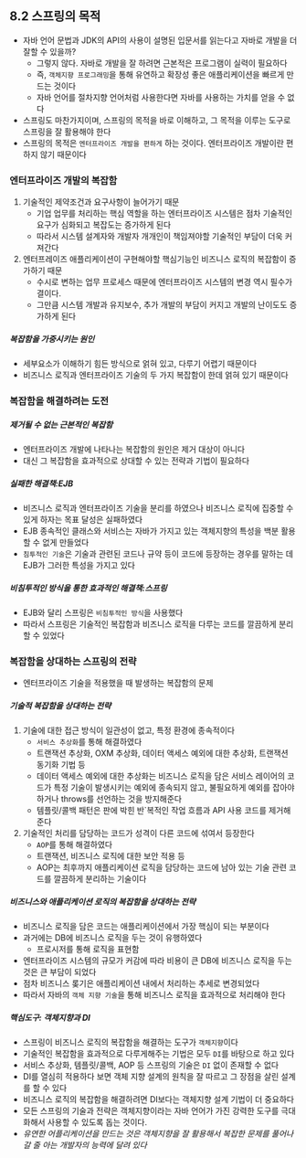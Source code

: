 ## 8.2 스프링의 목적

- 자바 언어 문법과 JDK의 API의 사용이 설명된 입문서를 읽는다고 자바로 개발을 더 잘할 수 있을까?
    - 그렇지 않다. 자바로 개발을 잘 하려면 근본적은 프로그램이 실력이 필요하다
    - 즉, `객체지향 프로그래밍`을 통해 유연하고 확장성 좋은 애플리케이션을 빠르게 만드는 것이다
    - 자바 언어를 절차지향 언어처럼 사용한다면 자바를 사용하는 가치를 얻을 수 없다
- 스프링도 마찬가지이며, 스프링의 목적을 바로 이해하고, 그 목적을 이루는 도구로 스프링을 잘 활용해야 한다
- 스프링의 목적은 `엔터프라이즈 개발을 편하게` 하는 것이다. 엔터프라이즈 개발이란 편하지 않기 때문이다

### 엔터프라이즈 개발의 복잡함
1. 기술적인 제약조건과 요구사항이 늘어가기 때문
    - 기업 업무를 처리하는 핵심 역할을 하는 엔터프라이즈 시스템은 점차 기술적인 요구가 심화되고 복잡도는 증가하게 된다
    - 따라서 시스템 설계자와 개발자 개개인이 책임져야할 기술적인 부담이 더욱 커져간다
2. 엔터프레이즈 애플리케이션이 구현해야할 핵심기능인 비즈니스 로직의 복잡함이 증가하기 때문
    - 수시로 변하는 업무 프로세스 때문에 엔터프라이즈 시스템의 변경 역시 필수가결이다. 
    - 그만큼 시스템 개발과 유지보수, 추가 개발의 부담이 커지고 개발의 난이도도 증가하게 된다

##### 복잡함을 가중시키는 원인
- 세부요소가 이해하기 힘든 방식으로 얽혀 있고, 다루기 어렵기 때문이다
- 비즈니스 로직과 엔터프라이즈 기술의 두 가지 복잡함이 한데 얽혀 있기 때문이다

### 복잡함을 해결하려는 도전
##### 제거될 수 없는 근본적인 복잡함
- 엔터프라이즈 개발에 나타나는 복잡함의 원인은 제거 대상이 아니다
- 대신 그 복잡함을 효과적으로 상대할 수 있는 전략과 기법이 필요하다 

##### 실패한 해결책:EJB
- 비즈니스 로직과 엔터프라이즈 기술을 분리를 하였으나 비즈니스 로직에 집중할 수 있게 하자는 목표 달성은 실패하였다
- EJB 종속적인 클래스와 서비스는 자바가 가지고 있는 객체지향의 특성을 백분 활용할 수 없게 만들었다
- `침투적인 기술`은 기술과 관련된 코드나 규약 등이 코드에 등장하는 경우를 말하는 데 EJB가 그러한 특성을 가지고 있다

##### 비침투적인 방식을 통한 효과적인 해결책:스프링
- EJB와 달리 스프링은 `비침투적인 방식`을 사용했다
- 따라서 스프링은 기술적인 복잡함과 비즈니스 로직을 다루는 코드를 깔끔하게 분리할 수 있었다 


### 복잡함을 상대하는 스프링의 전략 
- 엔터프라이즈 기술을 적용했을 때 발생하는 복잡함의 문제
##### 기술적 복잡함을 상대하는 전략
1. 기술에 대한 접근 방식이 일관성이 없고, 특정 환경에 종속적이다 
    - `서비스 추상화`를 통해 해결하였다
    - 트랜잭션 추상화, OXM 추상화, 데이터 액세스 예외에 대한 추상화, 트랜잭션 동기화 기법 등
    - 데이터 액세스 예외에 대한 추상화는 비즈니스 로직을 담은 서비스 레이어의 코드가 특정 기술이 발생시키는 예외에 종속되지 않고, 불필요하게 예외를 잡아야하거나 throws를 선언하는 것을 방지해준다
    - 템플릿/콜백 패턴은 판에 박힌 반`복적인 작업 흐름과 API 사용 코드를 제거해준다
2. 기술적인 처리를 담당하는 코드가 성격이 다른 코드에 섞여서 등장한다
    - `AOP`를 통해 해결하였다
    - 트랜잭션, 비즈니스 로직에 대한 보안 적용 등
    - AOP는 최후까지 애플리케이션 로직을 담당하는 코드에 남아 있는 기술 관련 코드를 깔끔하게 분리하는 기술이다

##### 비즈니스와 애플리케이션 로직의 복잡함을 상대하는 전략
- 비즈니스 로직을 담은 코드는 애플리케이션에서 가장 핵심이 되는 부분이다
- 과거에는 DB에 비즈니스 로직을 두는 것이 유행하였다
    - 프로시저를 통해 로직을 표현함
- 엔터프라이즈 시스템의 규모가 커감에 따라 비용이 큰 DB에 비즈니스 로직을 두는 것은 큰 부담이 되었다
- 점차 비즈니스 롲기은 애플리케이션 내에서 처리하는 추세로 변경되었다
- 따라서 자바의 `객체 지향 기술`을 통해 비즈니스 로직을 효과적으로 처리해야 한다

##### 핵심도구: 객체지향과 DI
- 스프링이  비즈니스 로직의 복잡함을 해결하는 도구가 `객체지향`이다
- 기술적인 복잡함을 효과적으로 다루게해주는 기법은 모두 `DI`를 바탕으로 하고 있다
- 서비스 추상화, 템플릿/콜백, AOP 등 스프링의 기술은 `DI` 없이 존재할 수 없다
- DI를 열심히 적용하다 보면 객체 지향 설계의 원칙을 잘 따르고 그 장점을 살린 설계를 할 수 있다
- 비즈니스 로직의 복잡함을 해결하려면 DI보다는 객체지향 설계 기법이 더 중요하다
- 모든 스프링의 기술과 전략은 객체지향이라는 자바 언어가 가진 강력한 도구를 극대화해서 사용할 수 있도록 돕는 것이다. 
- *유연한 어플리케이션을 만드는 것은 객체지향을 잘 활용해서 복잡한 문제를 풀어나갈 줄 아는 개발자의 능력에 달려 있다*

